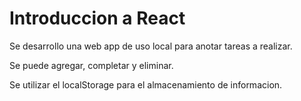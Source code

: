 # Introduccion a React

Se desarrollo una web app de uso local para anotar tareas a realizar.

Se puede agregar, completar y eliminar.

Se utilizar el localStorage para el almacenamiento de informacion. 
